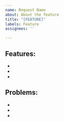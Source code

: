 ```yaml
---
name: Request Name
about: About the feature
title: "[FEATURE]"
labels: Feature
assignees: ''

---
```


Features:
-
-
-
-

Problems: 
-
-
-
-
